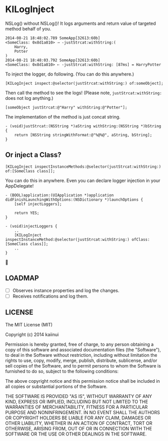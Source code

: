 KILogInject
===========

NSLog() without NSLog()! It logs arguments and return value of targeted method behalf of you.

```
2014-08-21 18:48:02.789 SomeApp[32613:60b] 
<SomeClass: 0x8d1a810> ⇢ -justStrcat:withString:(
    Harry,
    Potter
)
2014-08-21 18:48:03.792 SomeApp[32613:60b] 
<SomeClass: 0x8d1a810> ⇠ -justStrcat:withString: [87ms] = HarryPotter
```

To inject the logger, do following. (You can do this anywhere.)

```objc
[KILogInject inspect:@selector(justStrcat:withString:) of:someObject];
```

Then call the method to see the logs! (Please note, `justStrcat:withString:` does not log anything.)

```objc
[someObject justStrcat:@"Harry" withString:@"Potter"];
```

The implementation of the method is just concat string.

```objc
- (void)justStrcat:(NSString *)aString withString:(NSString *)bString {
    return [NSString stringWithFormat:@"%@%@", aString, bString];
}
```

Or inject a Class?
---

```objc
[KILogInject inspectInstanceMethods:@selector(justStrcat:withString:) of:[SomeClass class]];
```

You can do this in anywhere. Even you can declare logger injection in your AppDelegate!

```objc
- (BOOL)application:(UIApplication *)application didFinishLaunchingWithOptions:(NSDictionary *)launchOptions {
    [self injectLoggers];
    
    return YES;
}

- (void)injectLoggers {
    ..
    [KILogInject inspectInstanceMethod:@selector(justStrcat:withString:) ofClass:[SomeClass class]];
    ..
}
```

:sushi:

LOADMAP
---

- [ ] Observes instance properties and log the changes.
- [ ] Receives notifications and log them.

LICENSE
---

The MIT License (MIT)

Copyright (c) 2014 kaiinui

Permission is hereby granted, free of charge, to any person obtaining a copy
of this software and associated documentation files (the "Software"), to deal
in the Software without restriction, including without limitation the rights
to use, copy, modify, merge, publish, distribute, sublicense, and/or sell
copies of the Software, and to permit persons to whom the Software is
furnished to do so, subject to the following conditions:

The above copyright notice and this permission notice shall be included in all
copies or substantial portions of the Software.

THE SOFTWARE IS PROVIDED "AS IS", WITHOUT WARRANTY OF ANY KIND, EXPRESS OR
IMPLIED, INCLUDING BUT NOT LIMITED TO THE WARRANTIES OF MERCHANTABILITY,
FITNESS FOR A PARTICULAR PURPOSE AND NONINFRINGEMENT. IN NO EVENT SHALL THE
AUTHORS OR COPYRIGHT HOLDERS BE LIABLE FOR ANY CLAIM, DAMAGES OR OTHER
LIABILITY, WHETHER IN AN ACTION OF CONTRACT, TORT OR OTHERWISE, ARISING FROM,
OUT OF OR IN CONNECTION WITH THE SOFTWARE OR THE USE OR OTHER DEALINGS IN THE
SOFTWARE.
